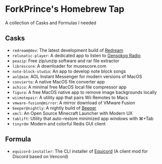 # ForkPrince's Homebrew Tap

A collection of Casks and Formulas I needed

## Casks

- `redream@dev`: The latest development build of [Redream](https://redream.io/)
- `relunatic-player`: A dedicated app to listen to [Gensokyo Radio](https://gensokyoradio.net/)
- `peazip`: Free zip/unzip software and rar file extractor
- `librescore`: A downloader for musescore.com
- `note-block-studio`: An app to develop note block songs
- `aol@aim`: AOL Instant Messenger for modern versions of MacOS
- `convierto`: A native MacOS file converter app
- `achico`: A minimal free MacOS local file compressor app
- `figura`: A free MacOS native app to remove image backgrounds locally
- `wiimotepair`: A utility app that pairs Wii Remotes to Macs
- `vmware-fusion@mirror`: A mirror download of VMware Fusion
- `beeper@nightly`: A nightly build of [Beeper](https://www.beeper.com/)
- `xmcl`: An Open Source Minecraft Launcher with Modern UX
- `tablift`: Utility that auto-restore minimized app windows with ⌘+Tab
- `tinyrdm`: Modern and colorful Redis GUI client

## Formula

- `equicord-installer`: The CLI installer of [Equicord](https://github.com/Equicord/Equicord) (A client mod for Discord based on Vencord)
